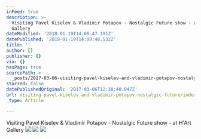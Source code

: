```yaml
---
inFeed: true
description: >-
  Visiting Pavel Kiselev & Vladimir Potapov - Nostalgic Future show - at H’Art
  Gallery
dateModified: '2018-01-19T14:08:47.191Z'
datePublished: '2018-01-19T14:08:48.532Z'
title: ''
author: []
publisher: {}
via: {}
hasPage: true
sourcePath: >-
  _posts/2017-03-06-visiting-pavel-kiselev-and-vladimir-potapov-nostalgic-future.md
starred: false
datePublishedOriginal: '2017-03-06T12:38:40.047Z'
url: visiting-pavel-kiselev-and-vladimir-potapov-nostalgic-future/index.html
_type: Article

---
```

Visiting Pavel Kiselev & Vladimir Potapov - Nostalgic Future show - at H'Art Gallery
![](https://the-grid-user-content.s3-us-west-2.amazonaws.com/cb1759b1-b501-41b4-a681-3ddd68b3b98f.jpg)
![](https://the-grid-user-content.s3-us-west-2.amazonaws.com/af4c67cc-3652-4a8a-baae-fadf5ec681d9.jpg)
![](https://the-grid-user-content.s3-us-west-2.amazonaws.com/31a424f4-06f4-4859-b1eb-35038b90e60d.jpg)